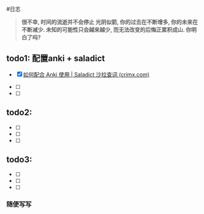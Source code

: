#日志

> **很不幸, 时间的流逝并不会停止
> 光阴似箭, 你的过去在不断增多, 你的未来在不断减少.
> 未知的可能性只会越来越少, 而无法改变的后悔正累积成山.
> 你明白了吗?**

## todo1:  配置anki + saladict

- [x] [如何配合 Anki 使用 | Saladict 沙拉查词 (crimx.com)](https://saladict.crimx.com/anki.html)

- [ ] 

- [ ] 

## todo2: 

- [ ] 

- [ ] 

- [ ] 

## todo3: 

- [ ] 

- [ ] 

- [ ] 

### 随便写写
> 
> 
> 
> 
> 